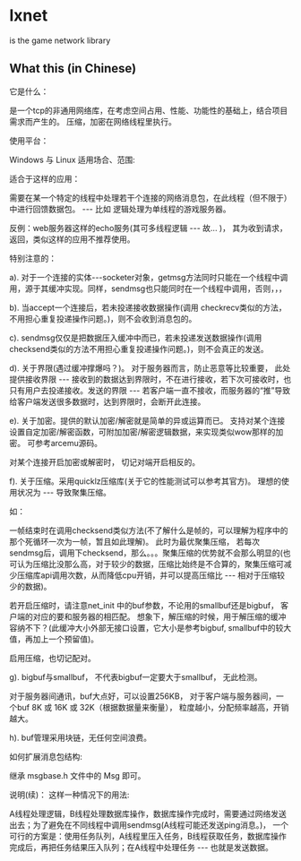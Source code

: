 lxnet
=====

is the game network library


## What this (in Chinese) 
它是什么：

是一个tcp的非通用网络库，在考虑空间占用、性能、功能性的基础上，结合项目需求而产生的。
压缩，加密在网络线程里执行。

使用平台：

Windows 与 Linux
适用场合、范围:

适合于这样的应用： 

需要在某一个特定的线程中处理若干个连接的网络消息包，在此线程（但不限于）中进行回馈数据包。 --- 比如 逻辑处理为单线程的游戏服务器。

反例：web服务器这样的echo服务(其可多线程逻辑 --- 故... )， 其为收到请求，返回，类似这样的应用不推荐使用。 

特别注意的：

a). 对于一个连接的实体---socketer对象，getmsg方法同时只能在一个线程中调用，源于其缓冲实现。同样，sendmsg也只能同时在一个线程中调用，否则，，，

b). 当accept一个连接后，若未投递接收数据操作(调用 checkrecv类似的方法，不用担心重复投递操作问题。)，则不会收到消息包的。

c). sendmsg仅仅是把数据压入缓冲中而已，若未投递发送数据操作(调用 checksend类似的方法不用担心重复投递操作问题。)，则不会真正的发送。

d). 关于界限(遇过缓冲撑爆吗？)。 对于服务器而言，防止恶意等比较重要， 此处提供接收界限 --- 接收到的数据达到界限时，不在进行接收，若下次可接收时，也只有用户去投递接收。发送的界限 --- 若客户端一直不接收，而服务器的“推”导致给客户端发送很多数据时，达到界限时，会断开此连接。

e). 关于加密。提供的默认加密/解密就是简单的异或运算而已。 支持对某个连接设置自定加密/解密函数，可附加加密/解密逻辑数据，来实现类似wow那样的加密。 可参考arcemu源码。

对某个连接开启加密或解密时， 切记对端开启相反的。

f). 关于压缩。采用quicklz压缩库(关于它的性能测试可以参考其官方)。 理想的使用状况为 --- 导致聚集压缩。

如：

一帧结束时在调用checksend类似方法(不了解什么是帧的，可以理解为程序中的那个死循环一次为一帧，暂且如此理解)。 此时为最优聚集压缩， 若每次sendmsg后，调用下checksend，那么。。。聚集压缩的优势就不会那么明显的(也可认为压缩比没那么高，对于较少的数据，压缩比始终是不合算的，聚集压缩可减少压缩库api调用次数，从而降低cpu开销，并可以提高压缩比 --- 相对于压缩较少的数据)。

若开启压缩时，请注意net_init 中的buf参数，不论用的smallbuf还是bigbuf， 客户端的对应的要和服务器的相匹配。 想象下，解压缩的时候，用于解压缩的缓冲容纳不下？(此缓冲大小外部无接口设置，它大小是参考bigbuf, smallbuf中的较大值，再加上一个预留值)。

启用压缩，也切记配对。

g). bigbuf与smallbuf， 不代表bigbuf一定要大于smallbuf， 无此检测。

对于服务器间通讯，buf大点好，可以设置256KB， 对于客户端与服务器间，一个buf 8K 或 16K 或 32K（根据数据量来衡量）， 粒度越小，分配频率越高，开销越大。

h). buf管理采用块链，无任何空间浪费。

如何扩展消息包结构:

继承 msgbase.h 文件中的 Msg 即可。

说明(续)： 这样一种情况下的用法:

A线程处理逻辑，B线程处理数据库操作，数据库操作完成时，需要通过网络发送出去；为了避免在不同线程中调用sendmsg(A线程可能还发送ping消息。)， 一个可行的方案是：使用任务队列，A线程里压入任务，B线程获取任务，数据库操作完成后，再把任务结果压入队列；在A线程中处理任务 --- 也就是发送数据。


